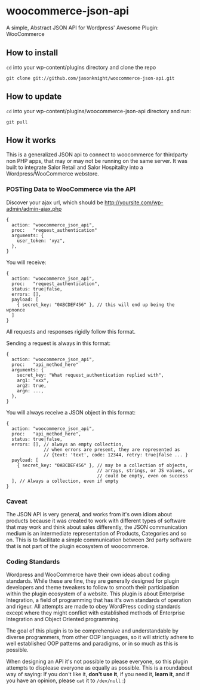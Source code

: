 # woocommerce-json-api


A simple, Abstract JSON API for Wordpress' Awesome Plugin: WooCommerce

## How to install

`cd` into your wp-content/plugins directory and clone the repo

`git clone git://github.com/jasonknight/woocommerce-json-api.git`

## How to update

`cd` into your wp-content/plugins/woocommerce-json-api directory and run:

`git pull`

## How it works

This is a generalized JSON api to connect to woocommerce for thirdparty non PHP apps,
that may or may not be running on the same server. It was built to integrate Salor Retail
and Salor Hospitality into a Wordpress/WooCommerce webstore.

### POSTing Data to WooCommerce via the API

Discover your ajax url, which should be http://yoursite.com/wp-admin/admin-ajax.php

    {
      action: "woocommerce_json_api",
      proc:   "request_authentication"
      arguments: {
        user_token: 'xyz",
      },
    }

You will receive:

    {
      action: "woocommerce_json_api",
      proc:   "request_authentication",
      status: true|false,
      errors: [],
      payload: [
        { secret_key: "0ABCDEF456" }, // this will end up being the wpnonce
      ]
    }

All requests and responses rigidly follow this format.

Sending a request is always in this format:

    {
      action: "woocommerce_json_api",
      proc:   "api_method_here"
      arguments: {
        secret_key: "What request_authentication replied with",
        arg1: "xxx",
        arg2: true,
        argn: ...,
      },
    }

You will always receive a JSON object in this format:

    {
      action: "woocommerce_json_api",
      proc:   "api_method_here",
      status: true|false,
      errors: [], // always an empty collection, 
                  // when errors are present, they are represented as 
                  // {text: 'text', code: 12344, retry: true|false ... }
      payload: [
        { secret_key: "0ABCDEF456" }, // may be a collection of objects, 
                                      // arrays, strings, or JS values, or 
                                      // could be empty, even on success
      ], // Always a collection, even if empty
    }

### Caveat

The JSON API is very general, and works from it's own idiom about products because it was created to work
with different types of software that may work and think about sales differently, the JSON communication
medium is an intermediate representation of Products, Categories and so on. This is to facilitate a
simple communication between 3rd party software that is not part of the plugin ecosystem of woocommerce.

### Coding Standards

Wordpress and WooCommerce have their own ideas about coding standards. While these are fine, they are generally
designed for plugin developers and theme tweakers to follow to smooth their participation within the plugin
ecosystem of a website. This plugin is about Enterprise Integration, a field of programming that has
it's own standards of operation and rigeur. All attempts are made to obey WordPress coding standards except
where they might conflict with established methods of Enterprise Integration and Object Oriented programming.

The goal of this plugin is to be comprehensive and understandable by diverse programmers, from other OOP languages,
so it will strictly adhere to well established OOP patterns and paradigms, or in so much as this is possible.

When designing an API it's not possible to please everyone, so this plugin attempts to displease everyone
as equally as possible. This is a roundabout way of saying: If you don't like it, **don't use it**, if you need it,
**learn it**, and if you have an opinion, please `cat` it to `/dev/null` :)
